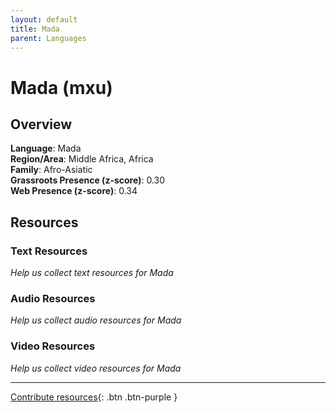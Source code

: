 ```yaml
---
layout: default
title: Mada
parent: Languages
---
```


# Mada (mxu)

## Overview

**Language**: Mada  
**Region/Area**: Middle Africa, Africa  
**Family**: Afro-Asiatic  
**Grassroots Presence (z-score)**: 0.30  
**Web Presence (z-score)**: 0.34  

## Resources

### Text Resources
*Help us collect text resources for Mada*

### Audio Resources
*Help us collect audio resources for Mada*

### Video Resources
*Help us collect video resources for Mada*

---

[Contribute resources](https://forms.office.com/e/1SfLJx3u1r){: .btn .btn-purple }
